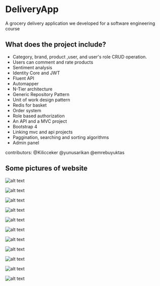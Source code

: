 # DeliveryApp
A grocery delivery application we developed for a software engineering course
## What does the project include?
* Category, brand, product ,user, and user's role CRUD operation.
* Users can comment and rate products
* Sentiment analysis
* Identity Core and JWT
* Fluent API
* Automapper 
* N-Tier architecture
* Generic Repository Pattern
* Unit of work design pattern
* Redis for basket
* Order system
* Role based authorization
* An API and a MVC project
* Bootstrap 4
* Linking mvc and api projects
* Paggination, searching and sorting algorithms
* Admin panel

contributors: @Kilicceker @yunusarikan @emrebuyuktas

## Some pictures of website

![alt text](https://github.com/emrebuyuktas/DeliveryApp/blob/master/DeliveryApp.Web/wwwroot/images/Website/1.png )

![alt text](https://github.com/emrebuyuktas/DeliveryApp/blob/master/DeliveryApp.Web/wwwroot/images/Website/2.png )

![alt text](https://github.com/emrebuyuktas/DeliveryApp/blob/master/DeliveryApp.Web/wwwroot/images/Website/3.png)

![alt text](https://github.com/emrebuyuktas/DeliveryApp/blob/master/DeliveryApp.Web/wwwroot/images/Website/4.png)

![alt text](https://github.com/emrebuyuktas/DeliveryApp/blob/master/DeliveryApp.Web/wwwroot/images/Website/5.png )

![alt text](https://github.com/emrebuyuktas/DeliveryApp/blob/master/DeliveryApp.Web/wwwroot/images/Website/6.png )

![alt text](https://github.com/emrebuyuktas/DeliveryApp/blob/master/DeliveryApp.Web/wwwroot/images/Website/7.png )

![alt text](https://github.com/emrebuyuktas/DeliveryApp/blob/master/DeliveryApp.Web/wwwroot/images/Website/8.png )

![alt text](https://github.com/emrebuyuktas/DeliveryApp/blob/master/DeliveryApp.Web/wwwroot/images/Website/9.png )

![alt text](https://github.com/emrebuyuktas/DeliveryApp/blob/master/DeliveryApp.Web/wwwroot/images/Website/10.png )

![alt text](https://github.com/emrebuyuktas/DeliveryApp/blob/master/DeliveryApp.Web/wwwroot/images/Website/11.png )
